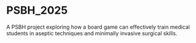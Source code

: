 # PSBH_2025
A PSBH project exploring how a board game can effectively train medical students in aseptic techniques and minimally invasive surgical skills.
